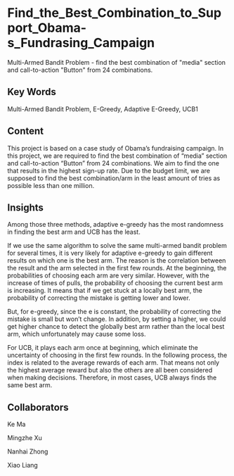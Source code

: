 # Find_the_Best_Combination_to_Support_Obama-s_Fundrasing_Campaign
Multi-Armed Bandit Problem - find the best combination of "media" section and call-to-action "Button" from 24 combinations.

## Key Words
Multi-Armed Bandit Problem, E-Greedy, Adaptive E-Greedy, UCB1

## Content
This project is based on a case study of Obama’s fundraising campaign. In this project, we are required to find the best combination of “media” section and call-to-action “Button” from 24 combinations. We aim to find the one that results in the highest sign-up rate. Due to the budget limit, we are supposed to find the best combination/arm in the least amount of tries as possible less than one million. 

## Insights
Among those three methods, adaptive e-greedy has the most randomness in finding the best arm and UCB has the least.

If we use the same algorithm to solve the same multi-armed bandit problem for several times, it is very likely for adaptive e-greedy to gain different results on which one is the best arm. The reason is the correlation between the result and the arm selected in the first few rounds. At the beginning, the probabilities of choosing each arm are very similar. However, with the increase of times of pulls, the probability of choosing the current best arm is increasing. It means that if we get stuck at a locally best arm, the probability of correcting the mistake is getting lower and lower.

But, for e-greedy, since the e is constant, the probability of correcting the mistake is small but won’t change. In addition, by setting a higher, we could get higher chance to detect the globally best arm rather than the local best arm, which unfortunately may cause some loss.

For UCB, it plays each arm once at beginning, which eliminate the uncertainty of choosing in the first few rounds. In the following process, the index is related to the average rewards of each arm. That means not only the highest average reward but also the others are all been considered when making decisions. Therefore, in most cases, UCB always finds the same best arm.

## Collaborators
Ke Ma

Mingzhe Xu

Nanhai Zhong

Xiao Liang

